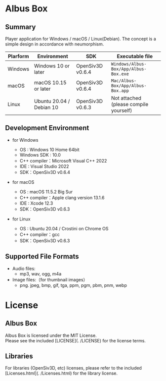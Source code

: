 #  Albus Box
## Summary
Player application for Windows / macOS / Linux(Debian). The concept is a simple design in accordance with neumorphism.

| Plarform | Environment              | SDK              | Executable file                         |
| -------- | ------------------------ | ---------------- | --------------------------------------- |
| Windows  | Windows 10 or later      | OpenSiv3D v0.6.4 | ``Windows/Albus-Box/App/Albus-Box.exe`` |
| macOS    | macOS 10.15 or later     | OpenSiv3D v0.6.4 | ``Mac/Albus-Box/App/Albus-Box.app``     |
| Linux    | Ubuntu 20.04 / Debian 10 | OpenSiv3D v0.6.3 | Not attached (please compile yourself)  |



## Development Environment
- for Windows
  - OS : Windows 10 Home 64bit
  - Windows SDK : 10.0
  - C++ compiler：Microsoft Visual C++ 2022
  - IDE : Visual Studio 2022
  - SDK：OpenSiv3D v0.6.4
- for macOS
  - OS : macOS 11.5.2 Big Sur
  - C++ compiler：Apple clang version 13.1.6
  - IDE : Xcode 12.3
  - SDK：OpenSiv3D v0.6.3

- for Linux
  - OS : Ubuntu 20.04 / Crostini on Chrome OS
  - C++ compiler：gcc
  - SDK：OpenSiv3D v0.6.3
## Supported File Formats
- Audio files:
  - mp3, wav, ogg, m4a
- Image files:（for thumbnail images）
  - png. jpeg, bmp, gif, tga, ppm, pgm, pbm, pnm, webp



# License

## Albus Box

Albus Box is licensed under the MIT License.  
Please see the included [LICENSE](. /LICENSE) for the license terms.  

## Libraries

For libraries (OpenSiv3D, etc) licenses, please refer to the included [Licenses.html](. /Licenses.html) for the library license.
